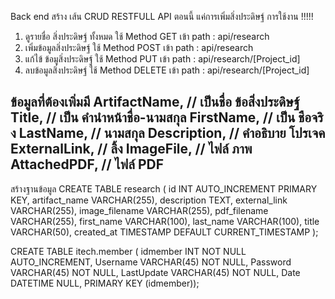 Back end
สร้าง เส้น CRUD RESTFULL API ตอนนี้ แค่การเพิ่มสิ่งประดิษฐ์
การใช้งาน !!!!!

1. ดูรายชื่อ สิ่งประดิษฐ์ ทั้งหมด ใช้ Method GET เข้า path : api/research
2. เพิ่มข้อมูลสิ่งประดิษฐ์ ใช้ Method POST เข้า path : api/research
3. แก้ไข้ ข้อมูสิ่งประดิษฐ์ ใช้ Method PUT เข้า path : api/research/[Project_id]
4. ลบข้อมูลสิ่งประดิษฐ์ ใช้ Method DELETE เข้า path : api/research/[Project_id]

ข้อมูลที่ต้องเพิ่มมี
ArtifactName, // เป็นชื่อ ข้อสิ่งประดิษฐ์
Title, // เป็น คำนำหน้าชื่อ-นามสกุล
FirstName, // เป็น ชือจริง
LastName, // นามสกุล
Description, // คำอธิบาย โปรเจค
ExternalLink, // ลิ้ง
ImageFile, // ไฟล์ ภาพ
AttachedPDF, // ไฟล์ PDF
------------------------------------------------------------------------------------------------------------

สร้างฐานข้อมูล
CREATE TABLE research (
  id INT AUTO_INCREMENT PRIMARY KEY,
  artifact_name VARCHAR(255),
  description TEXT,
  external_link VARCHAR(255),
  image_filename VARCHAR(255),
  pdf_filename VARCHAR(255),
  first_name VARCHAR(100),
  last_name VARCHAR(100),
  title VARCHAR(50),
  created_at TIMESTAMP DEFAULT CURRENT_TIMESTAMP
);

CREATE TABLE itech.member (
idmember INT NOT NULL AUTO_INCREMENT,
Username VARCHAR(45) NOT NULL,
Password VARCHAR(45) NOT NULL,
LastUpdate VARCHAR(45) NOT NULL,
Date DATETIME NULL,
PRIMARY KEY (idmember));


